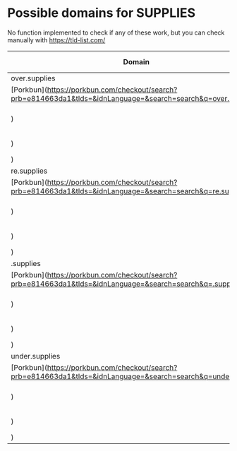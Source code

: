 # Possible domains for SUPPLIES

No function implemented to check if any of these work, but you can check manually with https://tld-list.com/

| Domain | Porkbun | NameCheap | Google Domains |
|---|---|---|---|
| over.supplies | [Porkbun](https://porkbun.com/checkout/search?prb=e814663da1&tlds=&idnLanguage=&search=search&q=over.supplies) | [Namecheap](https://www.namecheap.com/domains/registration/results/?domain=over.supplies) | [Google](https://domains.google.com/registrar/search?searchTerm=over.supplies) |
| re.supplies | [Porkbun](https://porkbun.com/checkout/search?prb=e814663da1&tlds=&idnLanguage=&search=search&q=re.supplies) | [Namecheap](https://www.namecheap.com/domains/registration/results/?domain=re.supplies) | [Google](https://domains.google.com/registrar/search?searchTerm=re.supplies) |
| .supplies | [Porkbun](https://porkbun.com/checkout/search?prb=e814663da1&tlds=&idnLanguage=&search=search&q=.supplies) | [Namecheap](https://www.namecheap.com/domains/registration/results/?domain=.supplies) | [Google](https://domains.google.com/registrar/search?searchTerm=.supplies) |
| under.supplies | [Porkbun](https://porkbun.com/checkout/search?prb=e814663da1&tlds=&idnLanguage=&search=search&q=under.supplies) | [Namecheap](https://www.namecheap.com/domains/registration/results/?domain=under.supplies) | [Google](https://domains.google.com/registrar/search?searchTerm=under.supplies) |
